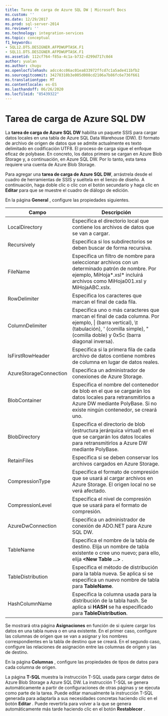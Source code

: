 ```yaml
---
title: Tarea de carga de Azure SQL DW | Microsoft Docs
ms.custom: ''
ms.date: 12/29/2017
ms.prod: sql-server-2014
ms.reviewer: ''
ms.technology: integration-services
ms.topic: conceptual
f1_keywords:
- SQL12.DTS.DESIGNER.AFPDWUPTASK.F1
- SQL11.DTS.DESIGNER.AFPDWUPTASK.F1
ms.assetid: 112cf764-f85a-4c1a-b732-d299d717c0d4
author: yualan
ms.author: chugu
ms.openlocfilehash: adcc4cc06ac01ea833972ffcd7c1a5ade411bfb2
ms.sourcegitcommit: 34278310b3e005d008cd2106a7b86fc6e736f661
ms.translationtype: MT
ms.contentlocale: es-ES
ms.lasthandoff: 06/26/2020
ms.locfileid: "85439322"
---
```

# <a name="azure-sql-dw-upload-task"></a>Tarea de carga de Azure SQL DW
La **tarea de carga de Azure SQL DW** habilita un paquete SSIS para cargar datos locales en una tabla de Azure SQL Data Warehouse (DW). El formato de archivo de origen de datos que se admite actualmente es texto delimitado en codificación UTF8. El proceso de carga sigue el enfoque eficaz de polybase. En concreto, los datos primero se cargan en Azure Blob Storage y, a continuación, en Azure SQL DW. Por lo tanto, esta tarea requiere una cuenta de Azure Blob Storage.

Para agregar una **tarea de carga de Azure SQL DW**, arrástrela desde el cuadro de herramientas de SSIS y suéltela en el lienzo de diseño. A continuación, haga doble clic o clic con el botón secundario y haga clic en **Editar** para que se muestre el cuadro de diálogo de edición.

En la página **General** , configure las propiedades siguientes.

Campo|Descripción
-----|-----------
LocalDirectory|Especifica el directorio local que contiene los archivos de datos que se van a cargar.
Recursively|Especifica si los subdirectorios se deben buscar de forma recursiva.
FileName|Especifica un filtro de nombre para seleccionar archivos con un determinado patrón de nombre. Por ejemplo, MiHoja*.xsl\* incluirá archivos como MiHoja001.xsl y MiHojaABC.xslx.
RowDelimiter|Especifica los caracteres que marcan el final de cada fila.
ColumnDelimiter|Especifica uno o más caracteres que marcan el final de cada columna. Por ejemplo, &#124; (barra vertical), \t (tabulación), ' (comilla simple), " (comilla doble) y 0x5c (barra diagonal inversa).
IsFirstRowHeader|Especifica si la primera fila de cada archivo de datos contiene nombres de columna en lugar de datos reales.
AzureStorageConnection|Especifica un administrador de conexiones de Azure Storage.
BlobContainer|Especifica el nombre del contenedor de blob en el que se cargarán los datos locales para retransmitirlos a Azure DW mediante PolyBase. Si no existe ningún contenedor, se creará uno.
BlobDirectory|Especifica el directorio de blob (estructura jerárquica virtual) en el que se cargarán los datos locales para retransmitirlos a Azure DW mediante PolyBase.
RetainFiles|Especifica si se deben conservar los archivos cargados en Azure Storage.
CompressionType|Especifica el formato de compresión que se usará al cargar archivos en Azure Storage. El origen local no se verá afectado.
CompressionLevel|Especifica el nivel de compresión que se usará para el formato de compresión.
AzureDwConnection|Especifica un administrador de conexión de ADO.NET para Azure SQL DW.
TableName|Especifica el nombre de la tabla de destino. Elija un nombre de tabla existente o cree uno nuevo; para ello, elija **\<New Table ...>** .
TableDistribution|Especifica el método de distribución para la tabla nueva. Se aplica si se especifica un nuevo nombre de tabla para **TableName**.
HashColumnName|Especifica la columna usada para la distribución de la tabla hash. Se aplica si **HASH** se ha especificado para **TableDistribution**.

Se mostrará otra página **Asignaciones** en función de si quiere cargar los datos en una tabla nueva o en una existente. En el primer caso, configure las columnas de origen que se van a asignar y los nombres correspondientes en la tabla de destino que se creará. En el segundo caso, configure las relaciones de asignación entre las columnas de origen y las de destino.

En la página **Columnas** , configure las propiedades de tipos de datos para cada columna de origen.

La página **T-SQL** muestra la instrucción T-SQL usada para cargar datos de Azure Blob Storage a Azure SQL DW. La instrucción T-SQL se genera automáticamente a partir de configuraciones de otras páginas y se ejecuta como parte de la tarea. Puede editar manualmente la instrucción T-SQL generada para adaptarla a sus necesidades concretas haciendo clic en el botón **Editar** . Puede revertirla para volver a la que se genera automáticamente más tarde haciendo clic en el botón **Restablecer** .
